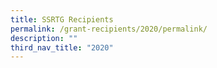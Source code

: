 ```yaml
---
title: SSRTG Recipients
permalink: /grant-recipients/2020/permalink/
description: ""
third_nav_title: "2020"
---
```

